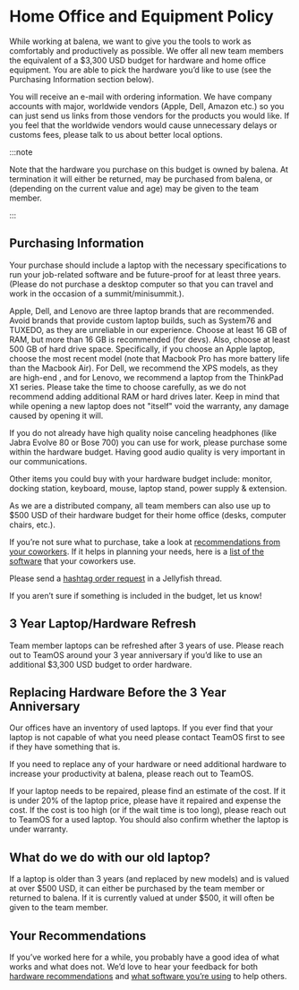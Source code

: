 # Home Office and Equipment Policy

While working at balena, we want to give you the tools to work as comfortably and productively as possible. We offer all new team members the equivalent of a $3,300 USD budget for hardware and home office equipment. You are able to pick the hardware you’d like to use (see the Purchasing Information section below).

You will receive an e-mail with ordering information. We have company accounts with major, worldwide vendors (Apple, Dell, Amazon etc.) so you can just send us links from those vendors for the products you would like. If you feel that the worldwide vendors would cause unnecessary delays or customs fees, please talk to us about better local options.

:::note

Note that the hardware you purchase on this budget is owned by balena. At termination it will either be returned, may be purchased from balena, or (depending on the current value and age) may be given to the team member.

:::
## Purchasing Information

Your purchase should include a laptop with the necessary specifications to run your job-related software and be future-proof for at least three years. (Please do not purchase a desktop computer so that you can travel and work in the occasion of a summit/minisummit.).


Apple, Dell, and Lenovo are three laptop brands that are recommended. Avoid brands that provide custom laptop builds, such as System76 and TUXEDO, as they are unreliable in our experience. Choose at least 16 GB of RAM, but more than 16 GB is recommended (for devs). Also, choose at least 500 GB of hard drive space.
Specifically, if you choose an Apple laptop, choose the most recent model (note that  Macbook Pro has more battery life than the Macbook Air). For Dell, we recommend the XPS models, as they are high-end , and for Lenovo, we recommend a laptop from the ThinkPad X1 series. 
Please take the time to choose carefully, as we do not recommend adding additional RAM or hard drives later. Keep in mind that while opening a new laptop does not "itself" void the warranty, any damage caused by opening it will.


If you do not already have high quality noise canceling headphones (like Jabra Evolve 80 or Bose 700) you can use for work, please purchase some within the hardware budget. Having good audio quality is very important in our communications.

Other items you could buy with your hardware budget include: monitor, docking station, keyboard, mouse, laptop stand, power supply & extension.

As we are a distributed company, all team members can also use up to $500 USD of their hardware budget for their home office (desks, computer chairs, etc.).

If you’re not sure what to purchase, take a look at [recommendations from your coworkers](https://docs.google.com/spreadsheets/d/1U1dkMP_fuDMLNqvVW5nQwsh3f8l-ZX1Y3Wp_LlSE5yc/edit?resourcekey#gid=25100414). If it helps in planning your needs, here is a [list of the software](https://docs.google.com/forms/d/1o1Vf7h2rGKwZt7jI1nlrZb60I2TureLSqjNJRDYkbpA/viewanalytics) that your coworkers use.

Please send a [hashtag order request](../team/ordering-hashtag-order-process.md) in a Jellyfish thread.

If you aren’t sure if something is included in the budget, let us know!

## 3 Year Laptop/Hardware Refresh

Team member laptops can be refreshed after 3 years of use. Please reach out to TeamOS around your 3 year anniversary if you’d like to use an additional $3,300 USD budget to order hardware.

## Replacing Hardware Before the 3 Year Anniversary

Our offices have an inventory of used laptops. If you ever find that your laptop is not capable of what you need please contact TeamOS first to see if they have something that is.

If you need to replace any of your hardware or need additional hardware to increase your productivity at balena, please reach out to TeamOS.

If your laptop needs to be repaired, please find an estimate of the cost. If it is under 20% of the laptop price, please have it repaired and expense the cost. If the cost is too high (or if the wait time is too long), please reach out to TeamOS for a used laptop. You should also confirm whether the laptop is under warranty.



## What do we do with our old laptop?

If a laptop is older than 3 years (and replaced by new models) and is valued at over $500 USD, it can either be purchased by the team member or returned to balena. If it is currently valued at under $500, it will often be given to the team member.

## Your Recommendations

If you’ve worked here for a while, you probably have a good idea of what works and what does not. We’d love to hear your feedback for both [hardware recommendations](https://docs.google.com/forms/d/e/1FAIpQLSfRKWs1-YrTmzHAl6TXw9mPQS5dbq4lbL-en3cXOzsExcdUTw/viewform?usp=sf_link) and [what software you’re using](https://docs.google.com/forms/d/e/1FAIpQLSeNjmrc3no9u3UPbDlcgEHeWMdopbRos03AbM2Wdz4fjhVyWA/viewform?usp=sf_link) to help others.
